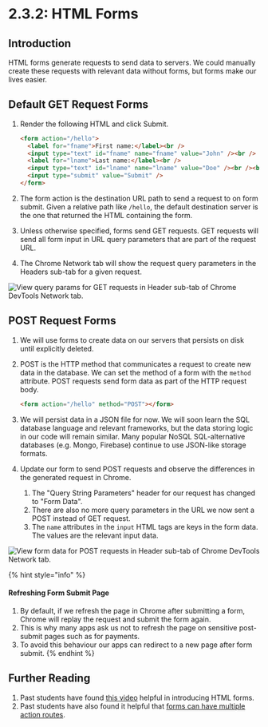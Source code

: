 # 2.3.2: HTML Forms

## Introduction

HTML forms generate requests to send data to servers. We could manually create these requests with relevant data without forms, but forms make our lives easier.

## Default GET Request Forms

1.  Render the following HTML and click Submit.

    ```html
    <form action="/hello">
      <label for="fname">First name:</label><br />
      <input type="text" id="fname" name="fname" value="John" /><br />
      <label for="lname">Last name:</label><br />
      <input type="text" id="lname" name="lname" value="Doe" /><br /><br />
      <input type="submit" value="Submit" />
    </form>
    ```

2.  The form action is the destination URL path to send a request to on form submit. Given a relative path like `/hello`, the default destination server is the one that returned the HTML containing the form.
3.  Unless otherwise specified, forms send GET requests. GET requests will send all form input in URL query parameters that are part of the request URL.
4.  The Chrome Network tab will show the request query parameters in the Headers sub-tab for a given request.

![View query params for GET requests in Header sub-tab of Chrome DevTools Network tab.](../../.gitbook/assets/screen-shot-2020-11-12-at-8.27.45-pm.png)

## POST Request Forms

1. We will use forms to create data on our servers that persists on disk until explicitly deleted.
2. POST is the HTTP method that communicates a request to create new data in the database. We can set the method of a form with the `method` attribute. POST requests send form data as part of the HTTP request body.

   ```html
   <form action="/hello" method="POST"></form>
   ```

3. We will persist data in a JSON file for now. We will soon learn the SQL database language and relevant frameworks, but the data storing logic in our code will remain similar. Many popular NoSQL SQL-alternative databases (e.g. Mongo, Firebase) continue to use JSON-like storage formats.
4. Update our form to send POST requests and observe the differences in the generated request in Chrome.
   1. The "Query String Parameters" header for our request has changed to "Form Data".
   2. There are also no more query parameters in the URL we now sent a POST instead of GET request.
   3. The `name` attributes in the `input` HTML tags are keys in the form data. The values are the relevant input data.

![View form data for POST requests in Header sub-tab of Chrome DevTools Network tab.](../../.gitbook/assets/screen-shot-2020-11-12-at-8.28.43-pm.png)

{% hint style="info" %}

#### Refreshing Form Submit Page

1. By default, if we refresh the page in Chrome after submitting a form, Chrome will replay the request and submit the form again.
2. This is why many apps ask us not to refresh the page on sensitive post-submit pages such as for payments.
3. To avoid this behaviour our apps can redirect to a new page after form submit.
   {% endhint %}

## Further Reading

1. Past students have found [this video](https://www.youtube.com/watch?v=fNcJuPIZ2WE&feature=youtu.be) helpful in introducing HTML forms.
2. Past students have also found it helpful that [forms can have multiple action routes](https://makandracards.com/makandra/54158-html-forms-with-multiple-submit-buttons).

